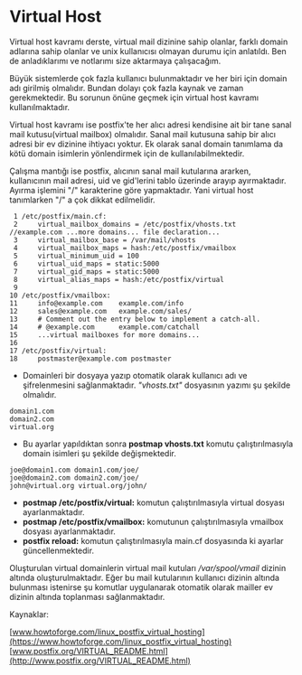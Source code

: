# Virtual Host

Virtual host kavramı derste, virtual mail dizinine sahip olanlar, farklı domain adlarına sahip olanlar ve unix kullanıcısı olmayan durumu için anlatıldı. Ben de anladıklarımı ve notlarımı size aktarmaya çalışacağım.

Büyük sistemlerde çok fazla kullanıcı bulunmaktadır ve her biri için domain adı girilmiş olmalıdır. Bundan dolayı çok fazla kaynak ve zaman gerekmektedir. Bu sorunun önüne geçmek için virtual host kavramı kullanılmaktadır.

Virtual host kavramı ise postfix'te her alıcı adresi kendisine ait bir tane sanal mail kutusu(virtual mailbox) olmalıdır. Sanal mail kutusuna sahip bir alıcı adresi bir ev dizinine ihtiyacı yoktur. Ek olarak sanal domain tanımlama da kötü domain isimlerin yönlendirmek için de kullanılabilmektedir.

Çalışma mantığı ise postfix, alıcının sanal mail kutularına ararken, kullanıcının mail adresi, uid ve gid'lerini tablo üzerinde arayıp ayırmaktadır. Ayırma işlemini "/" karakterine göre yapmaktadır. Yani virtual host tanımlarken "/" a çok dikkat edilmelidir.


```
 1 /etc/postfix/main.cf:
 2     virtual_mailbox_domains = /etc/postfix/vhosts.txt    //example.com ...more domains... file declaration...
 3     virtual_mailbox_base = /var/mail/vhosts
 4     virtual_mailbox_maps = hash:/etc/postfix/vmailbox
 5     virtual_minimum_uid = 100
 6     virtual_uid_maps = static:5000
 7     virtual_gid_maps = static:5000
 8     virtual_alias_maps = hash:/etc/postfix/virtual
 9
10 /etc/postfix/vmailbox:
11     info@example.com    example.com/info
12     sales@example.com   example.com/sales/
13     # Comment out the entry below to implement a catch-all.
14     # @example.com      example.com/catchall
15     ...virtual mailboxes for more domains...
16
17 /etc/postfix/virtual:
18     postmaster@example.com postmaster
```

- Domainleri bir dosyaya yazıp otomatik olarak kullanıcı adı ve şifrelenmesini sağlanmaktadır. *"vhosts.txt"* dosyasının yazımı şu şekilde olmalıdır.

```
domain1.com
domain2.com
virtual.org
```

- Bu ayarlar yapıldıktan sonra **postmap vhosts.txt** komutu çalıştırılmasıyla domain isimleri şu şekilde değişmektedir.

```
joe@domain1.com domain1.com/joe/
joe@domain2.com domain2.com/joe/
john@virtual.org virtual.org/john/
```

 - **postmap /etc/postfix/virtual:** komutun çalıştırılmasıyla virtual dosyası ayarlanmaktadır.
 - **postmap /etc/postfix/vmailbox:** komutunun çalıştırılmasıyla vmailbox dosyası ayarlanmaktadır.
 - **postfix reload:** komutun çalıştırılmasıyla main.cf dosyasında ki ayarlar güncellenmektedir.

Oluşturulan virtual domainlerin virtual mail kutuları */var/spool/vmail* dizinin altında oluşturulmaktadır. Eğer bu mail kutularının kullanıcı dizinin altında bulunması istenirse şu komutlar uygulanarak otomatik olarak mailler ev dizinin altında toplanması sağlanmaktadır.

Kaynaklar:  

[www.howtoforge.com/linux_postfix_virtual_hosting](https://www.howtoforge.com/linux_postfix_virtual_hosting)  
[www.postfix.org/VIRTUAL_README.html](http://www.postfix.org/VIRTUAL_README.html)
